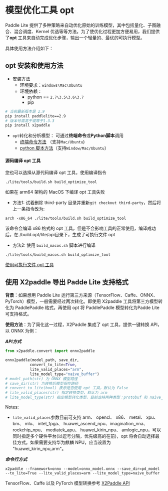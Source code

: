 
# 模型优化工具 opt

Paddle Lite 提供了多种策略来自动优化原始的训练模型，其中包括量化、子图融合、混合调度、Kernel 优选等等方法。为了使优化过程更加方便易用，我们提供了**opt** 工具来自动完成优化步骤，输出一个轻量的、最优的可执行模型。

具体使用方法介绍如下：

## opt 安装和使用方法
- 安装方法
  - 环境要求：`windows\Mac\Ubuntu`
  - 环境依赖： 
    - python == `2.7\3.5\3.6\3.7`
    - pip
```bash
# 当前最新版本是 2.9
pip install paddlelite==2.9
# 版本号需高于或等于1.3.3
pip install x2paddle
```
- `opt`转化和分析模型： 可通过**终端命令**或**Python脚本**调用
    - [终端命令方法](./opt/opt_python) （支持`Mac/Ubuntu`)
    - [python 脚本方法](../api_reference/python_api/opt)（支持`Window/Mac/Ubuntu`）


#### 源码编译 opt 工具
您也可以选择从源代码编译 opt 工具，使用编译指令
```shell
./lite/tools/build.sh build_optimize_tool
```

如果在 arm64 架构的 MacOS 下编译 opt 工具失败

- 方法1: 试着删除 third-party 目录并重新`git checkout third-party`，然后将上一条指令改为:

```shell
arch -x86_64 ./lite/tools/build.sh build_optimize_tool
```
  该命令会编译 x86 格式的 opt 工具，但是不会影响工具的正常使用，编译成功后，在./build.opt/lite/api目录下，生成了可执行文件 opt
- 方法2: 使用 `build_macos.sh` 脚本进行编译

```shell
./lite/tools/build_macos.sh build_optimize_tool
```

[使用可执行文件 opt 工具](./opt/opt_bin)

## 使用 X2paddle 导出 Padde Lite 支持格式

**背景**：如果想用 Paddle Lite 运行第三方来源（TensorFlow、Caffe、ONNX、PyTorch）模型，一般需要经过两次转化。即使用 X2paddle 工具将第三方模型转化为 PaddlePaddle 格式，再使用 opt 将 PaddlePaddle 模型转化为Padde Lite 可支持格式。

**使用方法**：为了简化这一过程，X2Paddle 集成了 opt 工具，提供一键转换 API，以 ONNX 为例：

***API方式***
 ```python
from x2paddle.convert import onnx2paddle

onnx2paddle(model_path, save_dir,
            convert_to_lite=True,
            lite_valid_places="arm",
            lite_model_type="naive_buffer")
# model_path(str) 为 ONNX 模型路径
# save_dir(str) 为转换后模型保存路径
# convert_to_lite(bool) 表示是否使用 opt 工具，默认为 False
# lite_valid_places(str) 指定转换类型，默认为 arm
# lite_model_type(str) 指定模型转化类型，目前支持两种类型：protobuf 和 naive_buffer，默认为 naive_buffer
```

Notes:
- ```lite_valid_places```参数目前可支持 arm、 opencl、 x86、 metal、 xpu、 bm、 mlu、 intel_fpga、 huawei_ascend_npu、imagination_nna、 rockchip_npu、 mediatek_apu、 huawei_kirin_npu、 amlogic_npu，可以同时指定多个硬件平台(以逗号分隔，优先级高的在前)，opt 将会自动选择最佳方式。如果需要支持华为麒麟 NPU，应当设置为 "huawei_kirin_npu,arm"。

***命令行方式***
```shell
x2paddle --framework=onnx --model=onnx_model.onnx --save_dir=pd_model --to_lite=True --lite_valid_places=arm --lite_model_type=naive_buffer
```

TensorFlow、Caffe 以及 PyTorch 模型转换参考 [X2Paddle API](https://github.com/PaddlePaddle/X2Paddle/tree/develop/docs/inference_model_convertor/convert2lite_api.md)
